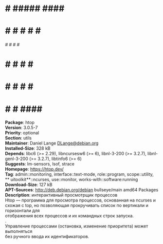                            
#    # #####  ####  #####  
#    #   #   #    # #    # 
######   #   #    # #    # 
#    #   #   #    # #####  
#    #   #   #    # #      
#    #   #    ####  #      
                           
**Package**: htop  
**Version**: 3.0.5-7  
**Priority**: optional  
**Section**: utils  
**Maintainer**: Daniel Lange <DLange@debian.org>  
**Installed-Size**: 328 kB  
**Depends**: libc6 (>= 2.29), libncursesw6 (>= 6), libnl-3-200 (>= 3.2.7), libnl-genl-3-200 (>= 3.2.7), libtinfo6 (>= 6)  
**Suggests**: lm-sensors, lsof, strace  
**Homepage**: https://htop.dev/  
**Tag**: admin::monitoring, interface::text-mode, role::program, scope::utility,  
** uitoolkit**::ncurses, use::monitor, works-with::software:running  
**Download-Size**: 127 kB  
**APT-Sources**: http://deb.debian.org/debian bullseye/main amd64 Packages  
**Description**: интерактивный просмотрщик процессов  
 Htop — программа для просмотра процессов, основанная на ncurses и схожая с top, но позволяющая прокручивать список по вертикали и горизонтали для  
 отображения всех процессов и их командных строк запуска.  
 .  
 Управление процессами (остановка, изменение приоритета) может выполняться  
 без ручного ввода их идентификаторов.  
  
